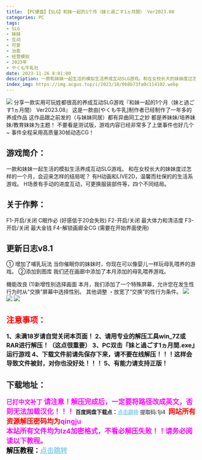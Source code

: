 ```yaml
---
title: 【PC硬盘】【SLG】和妹一起的1个月（妹と過ごす1ヵ月間） Ver2023.08
categories: PC
tags:
- SLG
- 妹妹
- 互动
- 可爱
- 治愈
- 经营模拟
- 2023年
- やくも牛乳社
date: 2023-11-26 8:01:00
description: 一款和妹妹一起生活的模拟生活养成互动SLG游戏。和在女校长大的妹妹度过怎样的一个月，会迎来怎样的结局呢？有H动画和LIVE2D，温馨而社保的的生活系游戏。H场景有手动的进度互动，可更换服装部件等，四个不同结局。
index_img: https://img.acgus.top/i/2023/10/0b8b73fa0c114102.webp
---
```

![](https://img.acgus.top/i/2023/10/0b8b73fa0c114102.webp)
分享一款实用可玩姓都很高的养成互动SLG游戏『和妹一起的1个月（妹と過ごす1ヵ月間） Ver2023.08』
这是一款由[やくも牛乳]制作者已经制作了一年多的养成作品
这作品跟之前发的（与妹妹同居）都有异曲同工之妙
都是养妹妹/培养妹妹/教育妹妹为主题！
不要看是测试版，游戏内容已经非常多了上堡事件也好几个~
事件全程采用高质量30帧动态CG！

## 游戏简介：
一款和妹妹一起生活的模拟生活养成互动SLG游戏。
和在女校长大的妹妹度过怎样的一个月，会迎来怎样的结局呢？
有H动画和LIVE2D，温馨而社保的的生活系游戏。
H场景有手动的进度互动，可更换服装部件等，四个不同结局。

## 关于作弊：
F1-开启/关闭 C眠作必 (好感低于20会失败)
F2-开启/关闭 最大体力和清洁度
F3-开启/关闭 最大金钱
F4-解锁画廊全CG (需要在开始界面使用)

## 更新日志v8.1
① 增加了哺乳玩法
当你催眠你的妹妹时，你现在可以像婴儿一样玩母乳喂养的游戏。
②添加到图库
我们还在画廊中添加了本月添加的母乳喂养游戏。

機能改良
(1)新增性别选择画面
本月，我们添加了一个特殊屏幕，允许您在发生性行为时从“交换”屏幕中选择性别。
其他调整
・放宽了“交换”的性行为条件。
![](https://img.acgus.top/i/2023/10/58d00ba5d0114107.webp)
![](https://img.acgus.top/i/2023/10/73bc44915e114105.webp)
![](https://img.acgus.top/i/2023/10/a6dfb0f57b114104.webp)





## <font color=#FF0000 >注意事项：</font>
<font size=3><b>1、未满18岁请自觉关闭本页面！
2、请用专业的解压工具win_7Z或RAR进行解压！（这点很重要）
3、PC双击『妹と過ごす1ヵ月間.exe』运行游戏
4、下载文件前请先保存下来，请不要在线解压！！！这样会导致文件被封，对你也没好处！！！
5、有能力请支持正版！</b></font>

## 下载地址：
<font color=#FF00FF size=3><b>已打中文补丁</b></font>
<font color=#FF00FF size=4>**请注意！解压完成后，一定要将路径改成英文，否则无法加载汉化！！！**</font>
<b>百度网盘下载点：</b><a href="https://pan.baidu.com/s/1vs2LkgMOguh2kwBoqXhItA?pwd=1ji4" style="color: #87CEEB;"><b>点击跳转</b></a> 提取码:1ji4
<a style="padding: 0" href="https://post.qingju.org/AD/"><img style="max-width:100%" src="https://img.acgus.top/i/2024/07/478f689b8021d8d499ab43d21acf137a.gif" alt=""></a>
<b><font color=#FF0000 size=4>网站所有资源解压密码均为</b></font><b><font color=#FF00FF size=4>qingju</font><font color=#FF0000 ></font></b><br><b><font color=#FF00FF size=4>本站所有文件均为lz4加密格式，不看必解压失败！！请务必阅读以下教程。</b></font><br><b><font color=#000 size=4>解压教程：</b><a href="https://post.qingju.org/tutorial/000/" style="color: #87CEEB;"><b>点击跳转</b></a>
